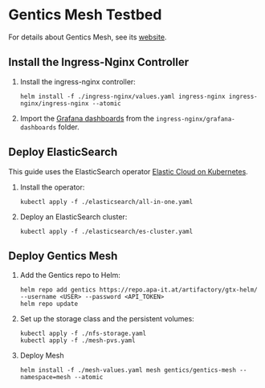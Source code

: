 # Gentics Mesh Testbed

For details about Gentics Mesh, see its [website](https://getmesh.io).

## Install the Ingress-Nginx Controller

1. Install the ingress-nginx controller:
    ```
    helm install -f ./ingress-nginx/values.yaml ingress-nginx ingress-nginx/ingress-nginx --atomic
    ```

2. Import the [Grafana dashboards](https://github.com/kubernetes/ingress-nginx/tree/master/deploy/grafana/dashboards) from the `ingress-nginx/grafana-dashboards` folder.


## Deploy ElasticSearch

This guide uses the ElasticSearch operator [Elastic Cloud on Kubernetes](https://www.elastic.co/downloads/elastic-cloud-kubernetes).

1. Install the operator:
    ```
    kubectl apply -f ./elasticsearch/all-in-one.yaml
    ```

2. Deploy an ElasticSearch cluster:
    ```
    kubectl apply -f ./elasticsearch/es-cluster.yaml
    ```



## Deploy Gentics Mesh

1. Add the Gentics repo to Helm:
    ```
    helm repo add gentics https://repo.apa-it.at/artifactory/gtx-helm/ --username <USER> --password <API_TOKEN>
    helm repo update
    ```

2. Set up the storage class and the persistent volumes:
    ```
    kubectl apply -f ./nfs-storage.yaml
    kubectl apply -f ./mesh-pvs.yaml
    ```

3. Deploy Mesh
    ```
    helm install -f ./mesh-values.yaml mesh gentics/gentics-mesh --namespace=mesh --atomic
    ```
